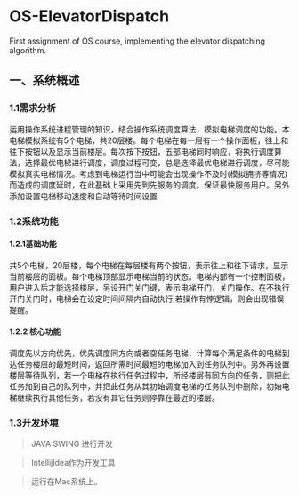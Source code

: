 # OS-ElevatorDispatch
First assignment of OS course, implementing the  elevator dispatching algorithm.
## 一、系统概述
### 1.1需求分析
运用操作系统进程管理的知识，结合操作系统调度算法，模拟电梯调度的功能。本电梯模拟系统有5个电梯，共20层楼。每个电梯在每一层有一个操作面板，往上和往下按钮以及显示当前楼层。每次按下按钮，五部电梯同时响应，将执行调度算法，选择最优电梯进行调度，调度过程可变，总是选择最优电梯进行调度，尽可能模拟真实电梯情况。考虑到电梯运行当中可能会出现操作不及时(模拟拥挤等情况)而造成的调度延时，在此基础上采用先到先服务的调度。保证最快服务用户。另外添加设置电梯移动速度和自动等待时间设置

### 1.2系统功能
#### 1.2.1基础功能
共5个电梯，20层楼，每个电梯在每层楼有两个按钮，表示往上和往下请求，显示当前楼层的面板。每个电梯顶部显示电梯当前的状态。电梯内部有一个控制面板，用户进入后才能选择楼层，另设开门关门键，表示电梯开门，关门操作。在不执行开门关门时，电梯会在设定时间间隔内自动执行,若操作有悖逻辑，则会出现错误提醒。
#### 1.2.2 核心功能
调度先以方向优先，优先调度同方向或者空任务电梯，计算每个满足条件的电梯到达任务楼层的最短时间，返回所需时间最短的电梯加入到任务队列中。另外再设置楼层等待队列，若一个电梯在执行任务过程中，所经楼层有同方向的任务，则把此任务加到自己的队列中，并把此任务从其初始调度电梯的任务队列中删除，初始电梯继续执行其他任务，若没有其它任务则停靠在最近的楼层。

### 1.3开发环境
  > JAVA SWING 进行开发
  
  > IntellijIdea作为开发工具
  
  > 运行在Mac系统上。
